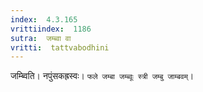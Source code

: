 ```yaml
---
index:  4.3.165
vrittiindex:  1186
sutra:  जम्ब्वा वा
vritti:  tattvabodhini 
---
```


जम्ब्विति। नपुंसकह्रस्वः। `फले जम्बा जम्ब्वूः स्त्री जम्बु जाम्बवम्`।

